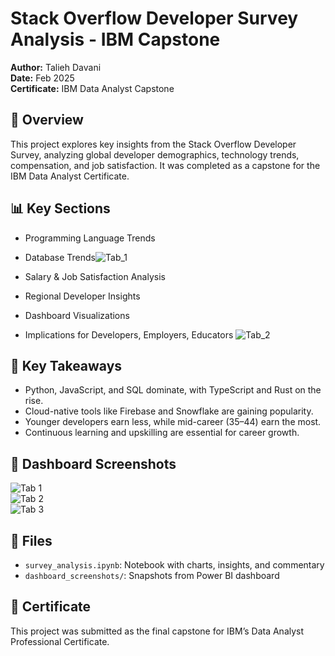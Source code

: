 # Stack Overflow Developer Survey Analysis - IBM Capstone

**Author:** Talieh Davani  
**Date:** Feb 2025  
**Certificate:** IBM Data Analyst Capstone

## 📌 Overview
This project explores key insights from the Stack Overflow Developer Survey, analyzing global developer demographics, technology trends, compensation, and job satisfaction. It was completed as a capstone for the IBM Data Analyst Certificate.

## 📊 Key Sections
- Programming Language Trends
- Database Trends![Tab_1](https://github.com/user-attachments/assets/fd833384-45e5-4e9a-adb1-d23b6427ad5e)

- Salary & Job Satisfaction Analysis
- Regional Developer Insights
- Dashboard Visualizations
- Implications for Developers, Employers, Educators
![Tab_2](https://github.com/user-attachments/assets/cc7f06d5-fbf1-4ba2-b1d1-40226155e164)

## 🧠 Key Takeaways
- Python, JavaScript, and SQL dominate, with TypeScript and Rust on the rise.
- Cloud-native tools like Firebase and Snowflake are gaining popularity.
- Younger developers earn less, while mid-career (35–44) earn the most.
- Continuous learning and upskilling are essential for career growth.

## 📸 Dashboard Screenshots
![Tab 1](dashboard_screenshots/tab1.png)  
![Tab 2](dashboard_screenshots/tab2.png)  
![Tab 3](dashboard_screenshots/tab3.png)

## 📁 Files
- `survey_analysis.ipynb`: Notebook with charts, insights, and commentary
- `dashboard_screenshots/`: Snapshots from Power BI dashboard


## 🧾 Certificate
This project was submitted as the final capstone for IBM’s Data Analyst Professional Certificate.
